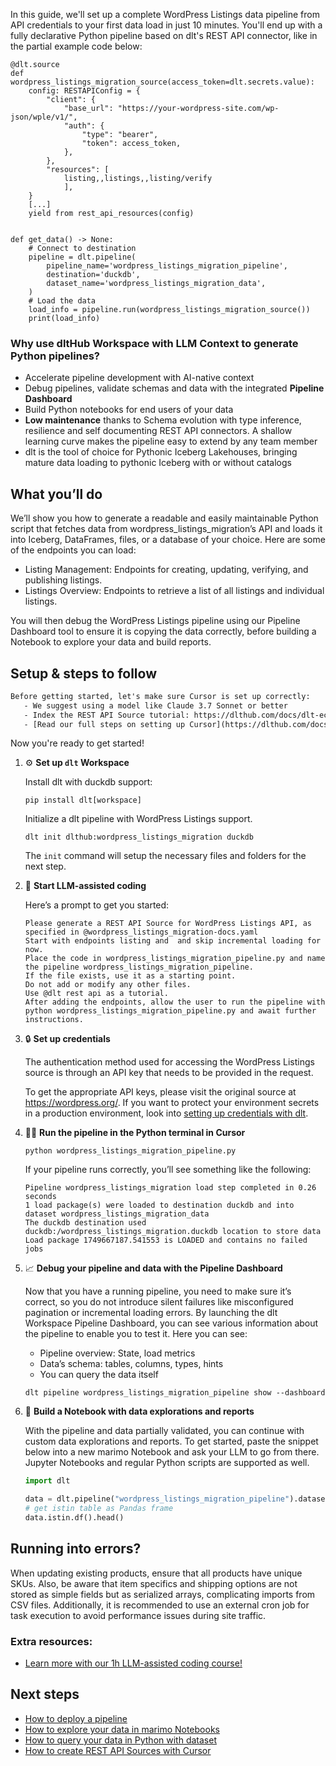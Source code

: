 In this guide, we'll set up a complete WordPress Listings data pipeline from API credentials to your first data load in just 10 minutes. You'll end up with a fully declarative Python pipeline based on dlt's REST API connector, like in the partial example code below:

```python-outcome
@dlt.source
def wordpress_listings_migration_source(access_token=dlt.secrets.value):
    config: RESTAPIConfig = {
        "client": {
            "base_url": "https://your-wordpress-site.com/wp-json/wple/v1/",
            "auth": {
                "type": "bearer",
                "token": access_token,
            },
        },
        "resources": [
            listing,,listings,,listing/verify
            ],
    }
    [...]
    yield from rest_api_resources(config)


def get_data() -> None:
    # Connect to destination
    pipeline = dlt.pipeline(
        pipeline_name='wordpress_listings_migration_pipeline',
        destination='duckdb',
        dataset_name='wordpress_listings_migration_data', 
    )
    # Load the data
    load_info = pipeline.run(wordpress_listings_migration_source())
    print(load_info) 
```

### Why use dltHub Workspace with LLM Context to generate Python pipelines?

- Accelerate pipeline development with AI-native context
- Debug pipelines, validate schemas and data with the integrated **Pipeline Dashboard**
- Build Python notebooks for end users of your data
- **Low maintenance** thanks to Schema evolution with type inference, resilience and self documenting REST API connectors. A shallow learning curve makes the pipeline easy to extend by any team member
- dlt is the tool of choice for Pythonic Iceberg Lakehouses, bringing mature data loading to pythonic Iceberg with or without catalogs

## What you’ll do

We’ll show you how to generate a readable and easily maintainable Python script that fetches data from wordpress_listings_migration’s API and loads it into Iceberg, DataFrames, files, or a database of your choice. Here are some of the endpoints you can load:

- Listing Management: Endpoints for creating, updating, verifying, and publishing listings.
- Listings Overview: Endpoints to retrieve a list of all listings and individual listings.

You will then debug the WordPress Listings pipeline using our Pipeline Dashboard tool to ensure it is copying the data correctly, before building a Notebook to explore your data and build reports.

## Setup & steps to follow

```default
Before getting started, let's make sure Cursor is set up correctly:
   - We suggest using a model like Claude 3.7 Sonnet or better
   - Index the REST API Source tutorial: https://dlthub.com/docs/dlt-ecosystem/verified-sources/rest_api/ and add it to context as **@dlt rest api**
   - [Read our full steps on setting up Cursor](https://dlthub.com/docs/dlt-ecosystem/llm-tooling/cursor-restapi#23-configuring-cursor-with-documentation)
```

Now you're ready to get started!

1. ⚙️ **Set up `dlt` Workspace**
    
    Install dlt with duckdb support:
    ```shell
    pip install dlt[workspace]
    ```

    Initialize a dlt pipeline with WordPress Listings support.
    ```shell
    dlt init dlthub:wordpress_listings_migration duckdb
    ```

    The `init` command will setup the necessary files and folders for the next step.
    
2. 🤠 **Start LLM-assisted coding**
    
    Here’s a prompt to get you started:
    
    ```prompt
    Please generate a REST API Source for WordPress Listings API, as specified in @wordpress_listings_migration-docs.yaml 
    Start with endpoints listing and  and skip incremental loading for now. 
    Place the code in wordpress_listings_migration_pipeline.py and name the pipeline wordpress_listings_migration_pipeline. 
    If the file exists, use it as a starting point. 
    Do not add or modify any other files. 
    Use @dlt rest api as a tutorial. 
    After adding the endpoints, allow the user to run the pipeline with python wordpress_listings_migration_pipeline.py and await further instructions.
    ```

    
3. 🔒 **Set up credentials** 
    
    The authentication method used for accessing the WordPress Listings source is through an API key that needs to be provided in the request.
    
    To get the appropriate API keys, please visit the original source at https://wordpress.org/.
    If you want to protect your environment secrets in a production environment, look into [setting up credentials with dlt](https://dlthub.com/docs/walkthroughs/add_credentials).
    
4. 🏃‍♀️ **Run the pipeline in the Python terminal in Cursor**
    
    ```shell
    python wordpress_listings_migration_pipeline.py
    ```
    
    If your pipeline runs correctly, you’ll see something like the following:
    
    ```shell
    Pipeline wordpress_listings_migration load step completed in 0.26 seconds
    1 load package(s) were loaded to destination duckdb and into dataset wordpress_listings_migration_data
    The duckdb destination used duckdb:/wordpress_listings_migration.duckdb location to store data
    Load package 1749667187.541553 is LOADED and contains no failed jobs
    ```
    
5. 📈 **Debug your pipeline and data with the Pipeline Dashboard**

    Now that you have a running pipeline, you need to make sure it’s correct, so you do not introduce silent failures like misconfigured pagination or incremental loading errors. By launching the dlt Workspace Pipeline Dashboard, you can see various information about the pipeline to enable you to test it. Here you can see:
    - Pipeline overview: State, load metrics
    - Data’s schema: tables, columns, types, hints
    - You can query the data itself
    
    ```shell
    dlt pipeline wordpress_listings_migration_pipeline show --dashboard
    ```
    
6. 🐍 **Build a Notebook with data explorations and reports**

    With the pipeline and data partially validated, you can continue with custom data explorations and reports. To get started, paste the snippet below into a new marimo Notebook and ask your LLM to go from there. Jupyter Notebooks and regular Python scripts are supported as well.

    
    ```python
    import dlt

   data = dlt.pipeline("wordpress_listings_migration_pipeline").dataset()
   # get istin table as Pandas frame
   data.istin.df().head()
    ```

## Running into errors?

When updating existing products, ensure that all products have unique SKUs. Also, be aware that item specifics and shipping options are not stored as simple fields but as serialized arrays, complicating imports from CSV files. Additionally, it is recommended to use an external cron job for task execution to avoid performance issues during site traffic.

### Extra resources:

- [Learn more with our 1h LLM-assisted coding course!](https://www.youtube.com/watch?v=GGid70rnJuM)

## Next steps

- [How to deploy a pipeline](https://dlthub.com/docs/walkthroughs/deploy-a-pipeline)
- [How to explore your data in marimo Notebooks](https://dlthub.com/docs/general-usage/dataset-access/marimo)
- [How to query your data in Python with dataset](https://dlthub.com/docs/general-usage/dataset-access/dataset)
- [How to create REST API Sources with Cursor](https://dlthub.com/docs/dlt-ecosystem/llm-tooling/cursor-restapi)